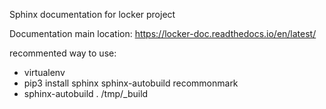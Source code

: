 Sphinx documentation for locker project

Documentation main location: https://locker-doc.readthedocs.io/en/latest/

recommented way to use: 
- virtualenv
- pip3 install sphinx sphinx-autobuild recommonmark
- sphinx-autobuild . /tmp/_build